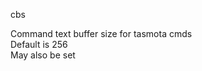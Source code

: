 <span style='color:var(--vscode-symbolIcon-methodForeground);'>cbs</span>  

Command text buffer size for tasmota cmds  
Default is 256   
May also be set 
